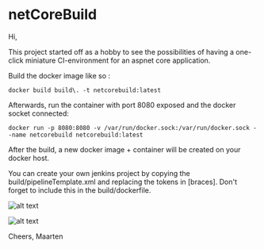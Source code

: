 # netCoreBuild

Hi,

This project started off as a hobby to see the possibilities of having a one-click miniature CI-environment for an aspnet core application.

Build the docker image like so :

```
docker build build\. -t netcorebuild:latest
```

Afterwards, run the container with port 8080 exposed and the docker socket connected:

```
docker run -p 8080:8080 -v /var/run/docker.sock:/var/run/docker.sock --name netcorebuild netcorebuild:latest
```

After the build, a new docker image + container will be created on your docker host.

You can create your own jenkins project by copying the build/pipelineTemplate.xml and replacing the tokens in [braces].
Don't forget to include this in the build/dockerfile.

![alt text](https://github.com/merken/netCoreBuild/blob/master/build/jenkins.png)

![alt text](https://github.com/merken/netCoreBuild/blob/master/build/netcoreapp.png)

Cheers,
Maarten
